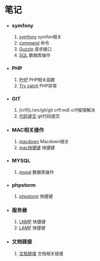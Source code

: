 
# 笔记

- ### symfony
	1. [symfony](./src/symfony/symfony.md) symfon相关
	2. [command](./src/symfony/command.md) 命令
	3. [Guzzle](./src/symfony/symfony.md) 请求接口
	4. [SQL](./src/symfony/SQL.md) 数据库操作

- ### PHP

	1. [PHP](./src/PHP/PHP.md) PHP相关函数
	2. [Try catch](./src/PHP/try_catch.md) PHP异常

- ### GIT

	1. [crlf](./src/git/git crlf.md) crlf报错解决
	2. [代码提交](./src/git/git_base.md) git代码提交

- ### MAC相关操作

	1. [macdown](./src/Markdown-Syntax-CN-master/syntax.md) Macdown相关
	2. [mac快捷键](./src/mac/mac_instruct.md) 快捷键

- ### MYSQL

	1. [mysql](./src/mysql/mysql.md) 数据库操作

- ### phpstorm

	1. [phpstorm](./src/phpstrom/phpstorm.md) 快捷键

- ### 服务器

	1. [LNMP](./src/service/mac_install_apache_php.md) 快捷键
	2. [LAMP](./src/service/mac_install_nginx_php.md) 快捷键

- ### 文档链接
	1. [文档链接](./src/studyUrl.md) 文档相关链接












